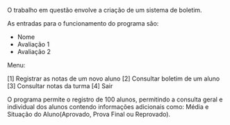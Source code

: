 O trabalho em questão envolve a criação de um sistema de boletim.

As entradas para o funcionamento do programa são:

- Nome
- Avaliação 1
- Avaliação 2

Menu:

[1] Registrar as notas de um novo aluno
[2] Consultar boletim de um aluno
[3] Consultar notas da turma
[4] Sair

O programa permite o registro de 100 alunos, permitindo a consulta geral e individual dos alunos contendo informações adicionais como: Média e Situação do Aluno(Aprovado, Prova Final ou Reprovado).